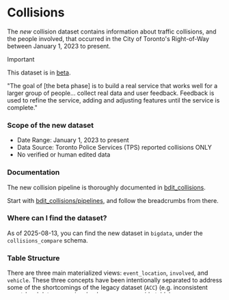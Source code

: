 # Collisions

The *new* collision dataset contains information about traffic collisions, and the people involved, that occurred in the City of Toronto's Right-of-Way between January 1, 2023 to present.

> [!Important]
> This dataset is in [beta](https://www.ontario.ca/page/service-design-playbook#section-3).
>
> "The goal of [the beta phase] is to build a real service that works well for a larger group of people... collect real data and user feedback. Feedback is used to refine the service, adding and adjusting features until the service is complete."

### Scope of the new dataset

- Date Range: January 1, 2023 to present
- Data Source: Toronto Police Services (TPS) reported collisions ONLY
- No verified or human edited data

### Documentation

The new collision pipeline is thoroughly documented in [bdit_collisions](https://github.com/CityofToronto/bdit_collisions/tree/qa).

Start with [bdit_collisions/pipelines](https://github.com/CityofToronto/bdit_collisions/tree/qa/pipelines), and follow the breadcrumbs from there.

### Where can I find the dataset?

As of 2025-08-13, you can find the new dataset in `bigdata`, under the `collisions_compare` schema.

### Table Structure

There are three main materialized views: `event_location`, `involved`, and `vehicle`. These three concepts have been intentionally separated to address some of the shortcomings of the legacy dataset (`ACC`) (e.g. inconsistent event-level data across involved rows, a super wide table).

Core views:

- `event_location`: Collision event and location data. One row per collision event. [LINK](https://github.com/CityofToronto/bdit_collisions/tree/qa/views#event_location-view)
- `involved`: Involved people. One row per person. [LINK](https://github.com/CityofToronto/bdit_collisions/tree/qa/views#involved-view)
- `vehicle`: Involved vehicles. One row per vehicle. [LINK](https://github.com/CityofToronto/bdit_collisions/tree/qa/views#vehicle-view)

Additional purpose-built views:

- `sla`: SLA between collision date and load date. [LINK](https://github.com/CityofToronto/bdit_collisions/tree/qa/views#sla-view)
- `damage_city_property`: Collisions that resulted in damage to City of Toronto property. [LINK](https://github.com/CityofToronto/bdit_collisions/tree/qa/views#city_dmg-view)
- `acc`: A backwards-compatible translation of the new dataset to the legacy structure. [LINK](https://github.com/CityofToronto/bdit_collisions/tree/qa/views#acc-view)
- `vz`: Collision classifications for Vision Zero. Classified by involved road users, collision impact type/scenario, and location. [LINK](https://github.com/CityofToronto/bdit_collisions/tree/qa/views#vz_view-view)

### Who to contact with questions?

Please direct your questions, bugs, and requests to the Collision Pipeline Team (Natalie, Adam, Maddy, Leo).

